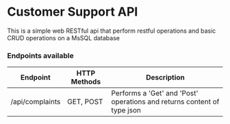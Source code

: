 ﻿# Customer Support API
 
 This is a simple web RESTful api that perform restful operations and basic CRUD operations on a MsSQL database
 
 ### Endpoints available
 
 | Endpoint        | HTTP Methods    | Description                                                             |
 | ----------------|-----------------|-------------------------------------------------------------------------|
 | /api/complaints | GET, POST       | Performs a 'Get' and 'Post' operations and returns content of type json |
